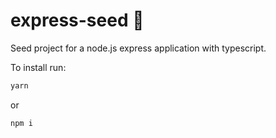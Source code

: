 # express-seed 🌱

Seed project for a node.js express application with typescript.

To install run:

```bash
yarn
```

or

```bash
npm i
```
